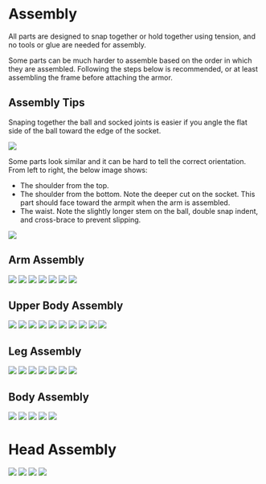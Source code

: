 # Assembly
All parts are designed to snap together or hold together using tension, and no tools or glue are needed for assembly.

Some parts can be much harder to assemble based on the order in which they are assembled. Following the steps below is recommended, or at least assembling the frame before attaching the armor.

## Assembly Tips
Snaping together the ball and socked joints is easier if you angle the flat side of the ball toward the edge of the socket.

![](images/socket_assembly_note.png)

Some parts look similar and it can be hard to tell the correct orientation. From left to right, the below image shows:
* The shoulder from the top.
* The shoulder from the bottom. Note the deeper cut on the socket. This part should face toward the armpit when the arm is assembled.
* The waist. Note the slightly longer stem on the ball, double snap indent, and cross-brace to prevent slipping.

![](images/shoulder_note.png)

## Arm Assembly
![](images/arm_frame_exploded.png)
![](images/arm_frame.png)
![](images/arm_upper_armor.png)
![](images/arm_lower_armor.png)
![](images/hand.png)
![](images/hand_armor.png)
![](images/arm_assembled.png)

## Upper Body Assembly
![](images/torso_frame_exploded.png)
![](images/torso_frame.png)
![](images/pelvis_armor.png)
![](images/waist_armor.png)
![](images/torso_assembled.png)
![](images/upper_body_arms_exploded.png)
![](images/upper_body_arms.png)
![](images/upper_body_chest_armor.png)
![](images/upper_body_shoulder_armor.png)
![](images/upper_body_assembled.png)

## Leg Assembly
![](images/leg_frame_exploded.png)
![](images/leg_frame.png)
![](images/leg_upper_armor.png)
![](images/leg_lower_armor.png)
![](images/foot_socket.png)
![](images/foot.png)
![](images/leg_assembled.png)

## Body Assembly
![](images/body_legs_exploded.png)
![](images/body_legs_assembled.png)
![](images/body_hip_armor.png)
![](images/body_assembled.png)
![](images/body_arms_lowered.png)

# Head Assembly
![](images/head_exploded.png)
![](images/head_assembled.png)
![](images/body_head_exploded.png)
![](images/assembled.png)
